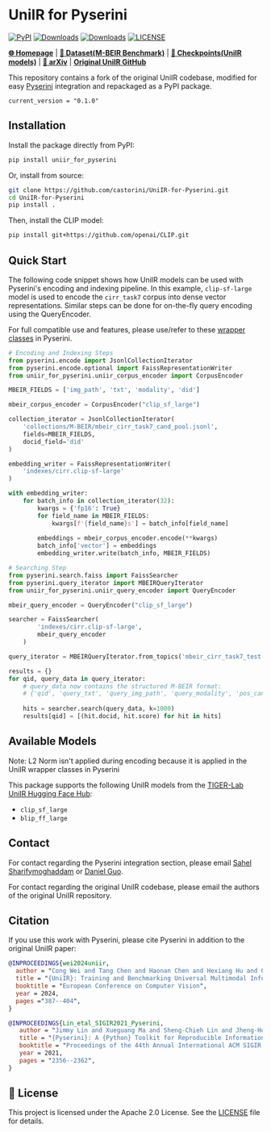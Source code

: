 # UniIR for Pyserini

[![PyPI](https://img.shields.io/pypi/v/uniir_for_pyserini?color=brightgreen)](https://pypi.org/project/uniir_for_pyserini/)
[![Downloads](https://static.pepy.tech/personalized-badge/uniir_for_pyserini?period=total&units=international_system&left_color=grey&right_color=brightgreen&left_text=downloads)](https://pepy.tech/project/uniir_for_pyserini)
[![Downloads](https://static.pepy.tech/personalized-badge/uniir_for_pyserini?period=week&units=international_system&left_color=grey&right_color=brightgreen&left_text=downloads/week)](https://pepy.tech/project/uniir_for_pyserini)
[![LICENSE](https://img.shields.io/badge/license-Apache-blue.svg?style=flat)](https://www.apache.org/licenses/LICENSE-2.0)

[**🌐 Homepage**](https://tiger-ai-lab.github.io/UniIR/) | [**🤗 Dataset(M-BEIR Benchmark)**](https://huggingface.co/datasets/TIGER-Lab/M-BEIR) | [**🤗 Checkpoints(UniIR models)**](https://huggingface.co/TIGER-Lab/UniIR) | [**📖 arXiv**](https://arxiv.org/pdf/2311.17136.pdf) | [**Original UniIR GitHub**](https://github.com/TIGER-AI-Lab/UniIR)

This repository contains a fork of the original UniIR codebase, modified for easy [Pyserini](https://github.com/castorini/pyserini/) integration and repackaged as a PyPI package.

`current_version = "0.1.0"`

## Installation

Install the package directly from PyPI:

```bash
pip install uniir_for_pyserini
```

Or, install from source:

```bash
git clone https://github.com/castorini/UniIR-for-Pyserini.git
cd UniIR-for-Pyserini
pip install .
```

Then, install the CLIP model:
```bash
pip install git+https://github.com/openai/CLIP.git
```

## Quick Start

The following code snippet shows how UniIR models can be used with Pyserini's encoding and indexing pipeline. In this example, `clip-sf-large` model is used to encode the `cirr_task7` corpus into dense vector representations. Similar steps can be done for on-the-fly query encoding using the QueryEncoder.

For full compatible use and features, please use/refer to these [wrapper classes](https://github.com/castorini/pyserini/blob/master/pyserini/encode/_uniir.py) in Pyserini.

```python
# Encoding and Indexing Steps
from pyserini.encode import JsonlCollectionIterator
from pyserini.encode.optional import FaissRepresentationWriter
from uniir_for_pyserini.uniir_corpus_encoder import CorpusEncoder

MBEIR_FIELDS = ['img_path', 'txt', 'modality', 'did']

mbeir_corpus_encoder = CorpusEncoder("clip_sf_large")

collection_iterator = JsonlCollectionIterator(  
    'collections/M-BEIR/mbeir_cirr_task7_cand_pool.jsonl',  
    fields=MBEIR_FIELDS,
    docid_field='did'
)

embedding_writer = FaissRepresentationWriter(
    'indexes/cirr.clip-sf-large'
)

with embedding_writer:
    for batch_info in collection_iterator(32):
        kwargs = {'fp16': True}
        for field_name in MBEIR_FIELDS:
            kwargs[f'{field_name}s'] = batch_info[field_name] 
        
        embeddings = mbeir_corpus_encoder.encode(**kwargs)
        batch_info['vector'] = embeddings
        embedding_writer.write(batch_info, MBEIR_FIELDS) 

# Searching Step
from pyserini.search.faiss import FaissSearcher
from pyserini.query_iterator import MBEIRQueryIterator
from uniir_for_pyserini.uniir_query_encoder import QueryEncoder

mbeir_query_encoder = QueryEncoder("clip_sf_large")

searcher = FaissSearcher(  
        'indexes/cirr.clip-sf-large',
        mbeir_query_encoder  
    )

query_iterator = MBEIRQueryIterator.from_topics('mbeir_cirr_task7_test.jsonl')

results = {}    
for qid, query_data in query_iterator:  
    # query_data now contains the structured M-BEIR format:  
    # {'qid', 'query_txt', 'query_img_path', 'query_modality', 'pos_cand_list'}  
      
    hits = searcher.search(query_data, k=1000) 
    results[qid] = [(hit.docid, hit.score) for hit in hits]
```

## Available Models

Note: L2 Norm isn't applied during encoding because it is applied in the UniIR wrapper classes in Pyserini

This package supports the following UniIR models from the [TIGER-Lab UniIR Hugging Face Hub](https://huggingface.co/TIGER-Lab/UniIR):

- `clip_sf_large`
- `blip_ff_large`

## Contact

For contact regarding the Pyserini integration section, please email [Sahel Sharifymoghaddam](mailto:sahel.sharifymoghaddam@uwaterloo.ca) or [Daniel Guo](mailto:daniel168.guo@gmail.com).

For contact regarding the original UniIR codebase, please email the authors of the original UniIR repository.

## Citation

If you use this work with Pyserini, please cite Pyserini in addition to the original UniIR paper:

```bibtex
@INPROCEEDINGS{wei2024uniir,
  author = "Cong Wei and Tang Chen and Haonan Chen and Hexiang Hu and Ge Zhang and Jie Fu and Alan Ritter and Wenhu Chen",
  title = "{UniIR}: Training and Benchmarking Universal Multimodal Information Retrievers",
  booktitle = "European Conference on Computer Vision",
  year = 2024,
  pages ="387--404",
}

@INPROCEEDINGS{Lin_etal_SIGIR2021_Pyserini,
   author = "Jimmy Lin and Xueguang Ma and Sheng-Chieh Lin and Jheng-Hong Yang and Ronak Pradeep and Rodrigo Nogueira",
   title = "{Pyserini}: A {Python} Toolkit for Reproducible Information Retrieval Research with Sparse and Dense Representations",
   booktitle = "Proceedings of the 44th Annual International ACM SIGIR Conference on Research and Development in Information Retrieval (SIGIR 2021)",
   year = 2021,
   pages = "2356--2362",
}
```

## 📄 License

This project is licensed under the Apache 2.0 License. See the [LICENSE](LICENSE) file for details.
